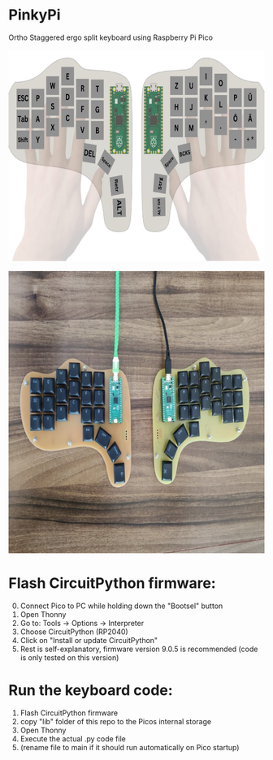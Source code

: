 # PinkyPi
Ortho Staggered ergo split keyboard using Raspberry Pi Pico \
\
<img src="images/Concept%20PinkyPi%20without%20cables.png" alt="PinkyPi Concept" width="744" height="415"> \
\
<img src="images/PinkyPi.png" alt="PinkyPi Keyboard" width="744" height="556">


# Flash CircuitPython firmware:
0. Connect Pico to PC while holding down the "Bootsel" button
1. Open Thonny
2. Go to: Tools -> Options -> Interpreter
3. Choose CircuitPython (RP2040)
4. Click on "Install or update CircuitPython"
5. Rest is self-explanatory, firmware version 9.0.5 is recommended (code is only tested on this version)

# Run the keyboard code:
1. Flash CircuitPython firmware
2. copy "lib" folder of this repo to the Picos internal storage
3. Open Thonny
4. Execute the actual .py code file
5. (rename file to main if it should run automatically on Pico startup)

